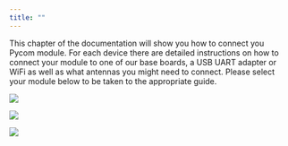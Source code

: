 ```yaml
---
title: ""
---
```


This chapter of the documentation will show you how to connect you Pycom module. For each device there are detailed instructions on how to connect your module to one of our base boards, a USB UART adapter or WiFi as well as what antennas you might need to connect. Please select your module below to be taken to the appropriate guide.

[![](/gitbook/assets/wipy.png)](wipy)

[![](/gitbook/assets/lopy%20%282%29.png)](lopy)

[![](/gitbook/assets/lopy4.png)](lopy4)

